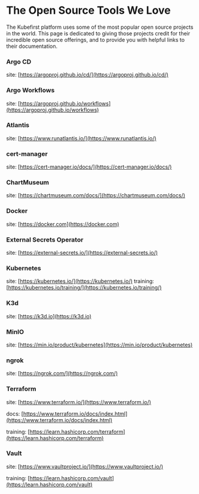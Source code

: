 # The Open Source Tools We Love

The Kubefirst platform uses some of the most popular open source projects in the world. This page is dedicated to giving those projects credit for their incredible open source offerings, and to provide you with helpful links to their documentation.

### Argo CD
site: [https://argoproj.github.io/cd/](https://argoproj.github.io/cd/)

### Argo Workflows
site: [https://argoproj.github.io/workflows](https://argoproj.github.io/workflows)

### Atlantis
site: [https://www.runatlantis.io/](https://www.runatlantis.io/)

### cert-manager
site: [https://cert-manager.io/docs/](https://cert-manager.io/docs/)

### ChartMuseum
site: [https://chartmuseum.com/docs/](https://chartmuseum.com/docs/)

### Docker
site: [https://docker.com](https://docker.com)

### External Secrets Operator

site: [https://external-secrets.io/](https://external-secrets.io/)

### Kubernetes

site: [https://kubernetes.io/](https://kubernetes.io/)
training: [https://kubernetes.io/training/](https://kubernetes.io/training/)

### K3d

site: [https://k3d.io](https://k3d.io)

### MinIO

site: [https://min.io/product/kubernetes](https://min.io/product/kubernetes)

### ngrok

site: [https://ngrok.com/](https://ngrok.com/)

### Terraform
site: [https://www.terraform.io/](https://www.terraform.io/)

docs: [https://www.terraform.io/docs/index.html](https://www.terraform.io/docs/index.html)

training: [https://learn.hashicorp.com/terraform](https://learn.hashicorp.com/terraform)

### Vault
site: [https://www.vaultproject.io/](https://www.vaultproject.io/)

training: [https://learn.hashicorp.com/vault](https://learn.hashicorp.com/vault)

